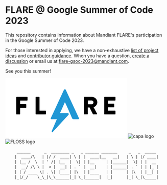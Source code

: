# FLARE @ Google Summer of Code 2023

This repository contains information about Mandiant FLARE's participation in the Google Summer of Code 2023. 

For those interested in applying, we have a non-exhaustive [list of project ideas](./doc/project-ideas.md) and [contributor guidance](./doc/contributor-guidance.md). When you have a question, [create a discussion](https://github.com/mandiant/flare-gsoc-2023/discussions) or email us at flare-gsoc-2023@mandiant.com.

See you this summer!

![FLARE logo](https://github.com/mandiant/flare-gsoc-2023/blob/master/doc/FLARE.png)
![capa logo](https://github.com/mandiant/capa/blob/master/.github/logo.png)
![FLOSS logo](https://github.com/mandiant/flare-floss/blob/master/resources/floss-logo.png)
```
     ______      _  ________ _   _ ______ _______     _   _  _____
    |  ____/\   | |/ /  ____| \ | |  ____|__   __|   | \ | |/ ____|
    | |__ /  \  | ' /| |__  |  \| | |__     | |______|  \| | |  __
    |  __/ /\ \ |  < |  __| | . ` |  __|    | |______| . ` | | |_ |
    | | / ____ \| . \| |____| |\  | |____   | |      | |\  | |__| |
    |_|/_/    \_\_|\_\______|_| \_|______|  |_|      |_| \_|\_____|
```

